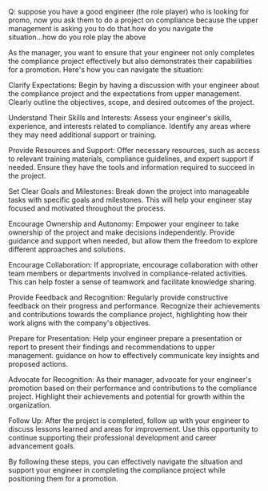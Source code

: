 Q: suppose you have a good engineer (the role player) who is looking for promo, now you ask them to do a project on compliance because the upper management is asking 
you to do that.how do you navigate the situation...how do you role play the above


As the manager, you want to ensure that your engineer not only completes the compliance project effectively but also demonstrates their capabilities for a promotion. 
Here's how you can navigate the situation:

Clarify Expectations: 
Begin by having a discussion with your engineer about the compliance project and the expectations from upper management. Clearly outline 
the objectives, scope, and desired outcomes of the project.

Understand Their Skills and Interests: 
Assess your engineer's skills, experience, and interests related to compliance. Identify any areas where they may need 
additional support or training.

Provide Resources and Support: 
Offer necessary resources, such as access to relevant training materials, compliance guidelines, and expert support if needed. 
Ensure they have the tools and information required to succeed in the project.

Set Clear Goals and Milestones: 
Break down the project into manageable tasks with specific goals and milestones. This will help your engineer stay focused 
and motivated throughout the process.

Encourage Ownership and Autonomy: 
Empower your engineer to take ownership of the project and make decisions independently. Provide guidance and support when 
needed, but allow them the freedom to explore different approaches and solutions.

Encourage Collaboration: 
If appropriate, encourage collaboration with other team members or departments involved in compliance-related activities. This can help
foster a sense of teamwork and facilitate knowledge sharing.

Provide Feedback and Recognition: 
Regularly provide constructive feedback on their progress and performance. Recognize their achievements and contributions 
towards the compliance project, highlighting how their work aligns with the company's objectives.

Prepare for Presentation:
Help your engineer prepare a presentation or report to present their findings and recommendations to upper management. 
guidance on how to effectively communicate key insights and proposed actions.

Advocate for Recognition: 
As their manager, advocate for your engineer's promotion based on their performance and contributions to the compliance project. 
Highlight their achievements and potential for growth within the organization.

Follow Up: 
After the project is completed, follow up with your engineer to discuss lessons learned and areas for improvement. 
Use this opportunity to continue supporting their professional development and career advancement goals.

By following these steps, you can effectively navigate the situation and support your engineer in completing the compliance project while positioning them for a promotion.
